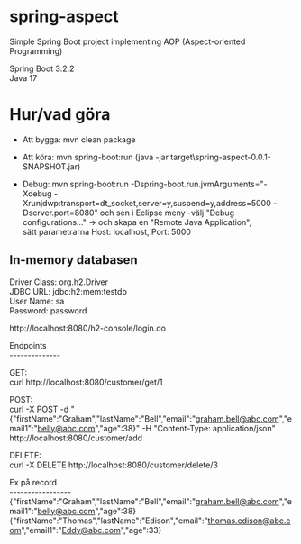 
# spring-aspect
Simple Spring Boot project implementing AOP (Aspect-oriented Programming)

Spring Boot 3.2.2 </br>
Java 17 </br>

Hur/vad göra
============

- Att bygga: mvn clean package </br> 
- Att köra:  mvn spring-boot:run    (java -jar target\spring-aspect-0.0.1-SNAPSHOT.jar) </br>

- Debug: mvn spring-boot:run -Dspring-boot.run.jvmArguments="-Xdebug -Xrunjdwp:transport=dt_socket,server=y,suspend=y,address=5000 -Dserver.port=8080"
 och sen i Eclipse meny -välj  "Debug configurations..." -> och skapa en "Remote Java Application",  
 sätt parametrarna Host: localhost, Port: 5000


In-memory databasen </br>
----------------------------
Driver Class: org.h2.Driver </br>
JDBC URL: jdbc:h2:mem:testdb </br>
User Name: sa </br>
Password: password </br>

http://localhost:8080/h2-console/login.do  </br>


Endpoints </br>
-------------- </br>

GET: </br>
curl  http://localhost:8080/customer/get/1 </br>

POST: </br>
curl -X POST -d "{\"firstName\":\"Graham\",\"lastName\":\"Bell\",\"email\":\"graham.bell@abc.com\",\"email1\":\"belly@abc.com\",\"age\":38}" -H "Content-Type: application/json" http://localhost:8080/customer/add </br>

DELETE: </br>
curl -X DELETE http://localhost:8080/customer/delete/3 </br>

Ex på record </br>
----------------- </br>
{"firstName":"Graham","lastName":"Bell","email":"graham.bell@abc.com","email1":"belly@abc.com","age":38}
{"firstName":"Thomas","lastName":"Edison","email":"thomas.edison@abc.com","email1":"Eddy@abc.com","age":33}